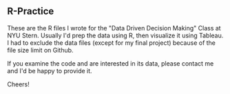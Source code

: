## R-Practice

These are the R files I wrote for the "Data Driven Decision Making" Class at NYU Stern. Usually I'd prep the data using R, then visualize it using Tableau. I had to exclude the data files (except for my final project) because of the file size limit on Github. 

If you examine the code and are interested in its data, please contact me and I'd be happy to provide it.

Cheers!
